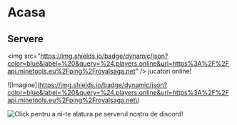 # Acasa

## Servere

&lt;img src="https://img.shields.io/badge/dynamic/json?color=blue&label=%20&query=%24.players.online&url=https%3A%2F%2Fapi.minetools.eu%2Fping%2Froyalsaga.net" /&gt; jucatori online!

!\[Imagine\]\(https://img.shields.io/badge/dynamic/json?color=blue&label=%20&query=%24.players.online&url=https%3A%2F%2Fapi.minetools.eu%2Fping%2Froyalsaga.net\)





![Click pentru a ni-te alatura pe serverul nostru de discord!](https://discord.com/api/guilds/308585268561182721/widget.png?style=banner3)



